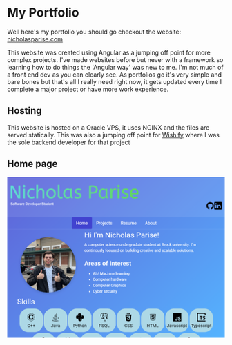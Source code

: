 # My Portfolio

Well here's my portfolio you should go checkout the website: [nicholasparise.com](https://nicholasparise.com)

This website was created using Angular as a jumping off point for more complex projects. I've made websites before but never with a framework so learning how to do things the 'Angular way' was new to me. I'm not much of a front end dev as you can clearly see. As portfolios go it's very simple and bare bones but that's all I really need right now, it gets updated every time I complete a major project or have more work experience.

## Hosting
This website is hosted on a Oracle VPS, it uses NGINX and the files are served statically. This was also a jumping off point for [Wishify](https://github.com/Nicholas-Parise/4P02-course-project) where I was the sole backend developer for that project 

## Home page
![Alt text](img/WebsiteHomePage.png "home page")